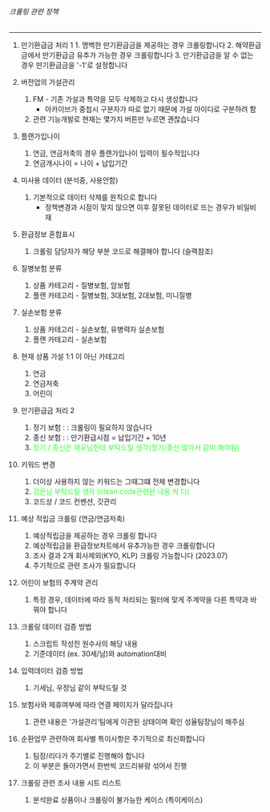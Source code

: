###### 크롤링 관련 정책
---


01.  만기환급금 처리 1
	1. 명백한 만기환급금을 제공하는 경우 크롤링합니다
	2. 해약환급금에서 만기환급금 유추가 가능한 경우 크롤링합니다
	3. 만기환급금을 알 수 없는 경우 만기환급금을 '-1'로 설정합니다

02. 버전업의 가설관리
	1. FM - 기존 가설과 특약을 모두 삭제하고 다시 생성합니다 
		- 아카이브가 중첩시 구분자가 따로 없기 때문에 가설 아이디로 구분하려 함
	2. 관련 기능개발로 현재는 몇가지 버튼만 누르면 괜찮습니다

03. 플랜가입나이
	1. 연금, 연금저축의 경우 플랜가입나이 입력이 필수적입니다 
	2. 연금개시나이 = 나이 + 납입기간 

04. 미사용 데이터 (분석중, 사용안함)
	1. 기본적으로 데이터 삭제를 원칙으로 합니다
		- 정책변경과 시점이 맞지 않으면 이후 잘못된 데이터로 뜨는 경우가 비일비재

05. 환급정보 혼합표시
	1. 크롤링 담당자가 해당 부분 코드로 해결해야 합니다 (슬랙참조)

06. 질병보험 분류
	1. 상품 카테고리 - 질병보험, 암보험
	2. 플랜 카테고리 - 질병보험, 3대보험, 2대보험, 미니질병

07. 실손보험 분류
	1. 상품 카테고리 - 실손보험, 유병력자 실손보험
	2. 플랜 카테고리 - 실손보험

08. 현재 상품 가설 1:1 이 아닌 카테고리
	1. 연금 
	2. 연금저축 
	3. 어린이 

09. 만기환급금 처리 2
	1. 정기 보험 : : 크롤링이 필요하지 않습니다 
	2. 종신 보험 : : 만기환급시점 = 납입기간 + 10년
	3. <span style="color:33FF33"> 정기 / 종신은 재우님한테 부탁드릴 생각(정기/종신 많아서 같이 해야됨) </span>

10. 키워드 변경 
	1. 더이상 사용하지 않는 키워드는 그때그떄 전체 변경합니다
	2. <span style="color:33FF33">강은님 부탁드릴 생각 (clean code관련된 내용 싹 다)</span>
	3. 코드상 / 코드 컨벤션, 깃관리 

11. 예상 적립금 크롤링 (연금/연금저축) 
	1. 예상적립금을 제공하는 경우 크롤링 합니다 
	2. 예상적립금을 환급정보차트에서 유추가능한 경우 크롤링합니다 
	3. 조사 결과 2개 회사제외(KYO, KLP) 크롤링 가능합니다 (2023.07)  
	4. 주기적으로 관련 조사가 필요합니다 

12. 어린이 보험의 주계약 관리
	1. 특정 경우, 데이터에 따라 동적 처리되는 필터에 맞게 주계약을 다른 특약과 바꿔야 합니다 

13. 크롤링 데이터 검증 방법 
	1. 스크립트 작성전 원수사의 해당 내용 
	2. 기준데이터 (ex. 30세/남)와 automation대비 

14. 입력데이터 검증 방법 
	1. 기세님, 우정님 같이 부탁드릴 것

15. 보험사와 제휴여부에 따라 연결 페이지가 달라집니다
	1. 관련 내용은 '가설관리'팀에게 이관된 상태이며 확인 성율팀장님이 해주심

16. 순환업무 관련하여 회사별 특이사항은 주기적으로 최신화합니다
	1. 팀장/리다가 주기별로 진행해야 합니다
	2. 이 부분은 돌아가면서 한번씩 코드리뷰랑 섞어서 진행

18. 크롤링 관련 조사 내용 시트 리스트
	1. 분석완료 상품이나 크롤링이 불가능한 케이스 (특이케이스)